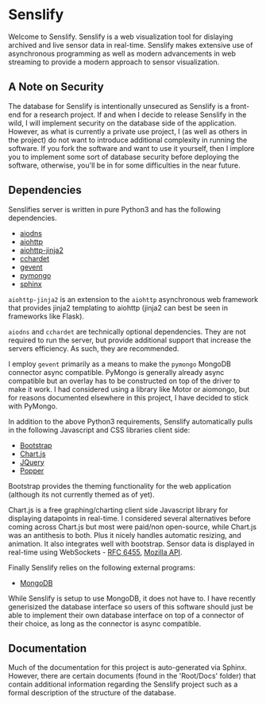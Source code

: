 # Senslify
Welcome to Senslify. Senslify is a web visualization tool for dislaying archived and live sensor data in real-time. Senslify makes extensive use of asynchronous programming as well as modern advancements in web streaming to provide a modern approach to sensor visualization.


## A Note on Security
The database for Senslify is intentionally unsecured as Senslify is a front-end
for a research project. If and when I decide to release Senslify in the wild,
I will implement security on the database side of the application. However, 
as what is currently a private use project, I (as well as others in the 
project) do not want to introduce additional complexity in running the 
software. If you fork the software and want to use it yourself, then I implore
you to implement some sort of database security before deploying the
software, otherwise, you'll be in for some difficulties in the near future.


## Dependencies
Senslifies server is written in pure Python3 and has the following dependencies.
+ [aiodns](https://pypi.org/project/aiodns/)
+ [aiohttp](https://pypi.org/project/aiohttp/)
+ [aiohttp-jinja2](https://pypi.org/project/aiohttp-jinja2/)
+ [cchardet](https://pypi.org/project/cchardet/)
+ [gevent](https://pypi.org/project/gevent/)
+ [pymongo](https://pypi.org/project/pymongo/)
+ [sphinx](https://pypi.org/project/Sphinx/)


`aiohttp-jinja2` is an extension to the `aiohttp` asynchronous web framework that provides jinja2 templating to aiohttp (jinja2 can best be seen in frameworks like Flask).


`aiodns` and `cchardet` are technically optional dependencies. They are not required to run the server, but provide additional support that increase the servers efficiency. As such, they are recommended.


I employ `gevent` primarily as a means to make the `pymongo` MongoDB
connector async compatible. PyMongo is generally already async compatible
but an overlay has to be constructed on top of the driver to make it work.
I had considered using a library like Motor or aiomongo, but for reasons
documented elsewhere in this project, I have decided to stick with PyMongo.


In addition to the above Python3 requirements, Senslify automatically pulls in the following Javascript and CSS libraries client side:
+ [Bootstrap](https://getbootstrap.com/)
+ [Chart.js](https://www.chartjs.org/)
+ [JQuery](https://jquery.com/)
+ [Popper](https://popper.js.org/)


Bootstrap provides the theming functionality for the web application (although
its not currently themed as of yet).


Chart.js is a free graphing/charting client side Javascript library for displaying datapoints in real-time. I considered several alternatives before
coming across Chart.js but most were paid/non open-source, while Chart.js
was an antithesis to both. Plus it nicely handles automatic resizing, and animation. It also integrates well with bootstrap. Sensor data is displayed
in real-time using WebSockets - [RFC 6455](https://tools.ietf.org/html/rfc6455), [Mozilla API](https://developer.mozilla.org/en-US/docs/Web/API/WebSockets_API).


Finally Senslify relies on the following external programs:
+ [MongoDB](https://www.mongodb.com/)


While Senslify is setup to use MongoDB, it does not have to. I have recently
generisized the database interface so users of this software should just be 
able to implement their own database interface on top of a connector of their
choice, as long as the connector is async compatible.


## Documentation
Much of the documentation for this project is auto-generated via Sphinx.
However, there are certain documents (found in the 'Root/Docs' folder) that 
contain additional information regarding the Senslify project such as a
formal description of the structure of the database.
